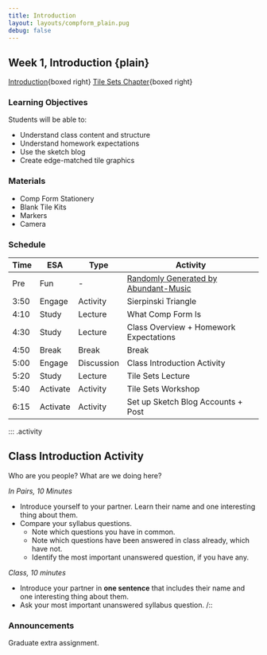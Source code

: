 ```yaml
---
title: Introduction
layout: layouts/compform_plain.pug
debug: false
---
```


## Week 1, Introduction {plain}

[Introduction](./index.html){boxed right}
[Tile Sets Chapter](../tiles/index.html){boxed right}

### Learning Objectives
Students will be able to:
- Understand class content and structure
- Understand homework expectations
- Use the sketch blog
- Create edge-matched tile graphics

### Materials
- Comp Form Stationery
- Blank Tile Kits
- Markers
- Camera

### Schedule

| Time | ESA      | Type       | Activity                                                               |
| ---- | -------- | ---------- | ---------------------------------------------------------------------- |
| Pre  | Fun      | -          | [Randomly Generated by Abundant-Music](http://www.abundant-music.com/) |
| 3:50 | Engage   | Activity   | Sierpinski Triangle                                                    |
| 4:10 | Study    | Lecture    | What Comp Form Is                                                      |
| 4:30 | Study    | Lecture    | Class Overview + Homework Expectations                                 |
| 4:50 | Break    | Break      | Break                                                                  |
| 5:00 | Engage   | Discussion | Class Introduction Activity                                            |
| 5:20 | Study    | Lecture    | Tile Sets Lecture                                                      |
| 5:40 | Activate | Activity   | Tile Sets Workshop                                                     |
| 6:15 | Activate | Activity   | Set up Sketch Blog Accounts + Post                                     |


<style>
 table.table-responsive { display: table; }
</style>


::: .activity
## Class Introduction Activity

Who are you people? What are we doing here?

*In Pairs, 10 Minutes*

- Introduce yourself to your partner. Learn their name and one interesting thing about them.
- Compare your syllabus questions. 
    - Note which questions you have in common. 
    - Note which questions have been answered in class already, which have not. 
    - Identify the most important unanswered question, if you have any.

*Class, 10 minutes*

- Introduce your partner in **one sentence** that includes their name and one interesting thing about them.
- Ask your most important unanswered syllabus question.
/::

### Announcements
Graduate extra assignment.

